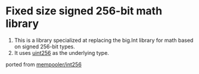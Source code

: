 # Fixed size signed 256-bit math library

1. This is a library specialized at replacing the big.Int library for math based on signed 256-bit types.
2. It uses [uint256](https://github.com/gnolang/gno/tree/master/examples/gno.land/p/demo/uint256) as the underlying type.

ported from [mempooler/int256](https://github.com/mempooler/int256)
